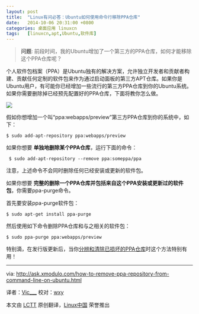 ```yaml
---
layout: post
title:	"Linux有问必答：Ubuntu如何使用命令行移除PPA仓库"
date:	2014-10-06 20:31:00 +0800 
categories:	桌面应用 linuxcn 
tags:	[linuxcn,apt,Ubuntu,软件库]
---
```




> 
> **问题**: 前段时间，我的Ubuntu增加了一个第三方的PPA仓库，如何才能移除这个PPA仓库呢？
> 
> 
> 


个人软件包档案（PPA）是Ubuntu独有的解决方案，允许独立开发者和贡献者构建、贡献任何定制的软件包来作为通过启动面板的第三方APT仓库。如果你是Ubuntu用户，有可能你已经增加一些流行的第三方PPA仓库到你的Ubuntu系统。如果你需要删除掉已经预先配置好的PPA仓库，下面将教你怎么做。


![](/Asserts/Images//attachment/album/201410/06/203205iygu9u7wy0srvofu.png)


假如你想增加一个叫“ppa:webapps/preview”第三方PPA仓库到你的系统中，如下：



```
$ sudo add-apt-repository ppa:webapps/preview

```

如果你想要 **单独地删除某个PPA仓库**，运行下面的命令：



```
 $ sudo add-apt-repository --remove ppa:someppa/ppa 

```

注意，上述命令不会同时删除任何已经安装或更新的软件包。


如果你想要 **完整的删除一个PPA仓库并包括来自这个PPA安装或更新过的软件包**，你需要ppa-purge命令。


首先要安装ppa-purge软件包：



```
$ sudo apt-get install ppa-purge 

```

然后使用如下命令删除PPA仓库和与之相关的软件包：



```
$ sudo ppa-purge ppa:webapps/preview 

```

特别滴，在发行版更新后，当你[分辨和清除已损坏的PPA仓库](http://ask.xmodulo.com/find-remove-obsolete-ppa-repositories-ubuntu.html)时这个方法特别有用！




---


via: <http://ask.xmodulo.com/how-to-remove-ppa-repository-from-command-line-on-ubuntu.html>


译者：[Vic\_\_\_](http://www.vicyu.net) 校对：[wxy](https://github.com/wxy)


本文由 [LCTT](https://github.com/LCTT/TranslateProject) 原创翻译，[Linux中国](http://linux.cn/) 荣誉推出
